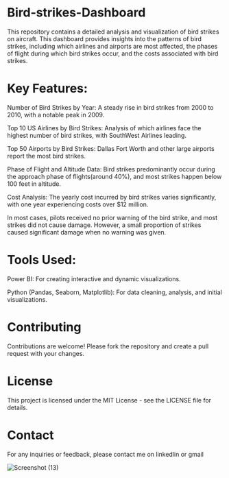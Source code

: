 # Bird-strikes-Dashboard

This repository contains a detailed analysis and visualization of bird strikes on aircraft. This  dashboard provides insights into the patterns of bird strikes, including which airlines and airports are most affected, the phases of flight during which bird strikes occur, and the costs associated with bird strikes.

# Key Features:

Number of Bird Strikes by Year: A steady rise in bird strikes from 2000 to 2010, with a notable peak in 2009.

Top 10 US Airlines by Bird Strikes: Analysis of which airlines face the highest number of bird strikes, with SouthWest Airlines leading.

Top 50 Airports by Bird Strikes: Dallas Fort Worth and other large airports report the most bird strikes.

Phase of Flight and Altitude Data: Bird strikes predominantly occur during the approach phase of flights(around 40%), and most strikes happen below 100 feet in altitude.

Cost Analysis: The yearly cost incurred by bird strikes varies significantly, with one year experiencing costs over $12 million.

In most cases, pilots received no prior warning of the bird strike, and most strikes did not cause damage. However, a small proportion of strikes caused significant damage when no warning was given.

# Tools Used:

Power BI: For creating interactive and dynamic visualizations.

Python (Pandas, Seaborn, Matplotlib): For data cleaning, analysis, and initial visualizations.

# Contributing

Contributions are welcome! Please fork the repository and create a pull request with your changes.

# License

This project is licensed under the MIT License - see the LICENSE file for details.

# Contact

For any inquiries or feedback, please contact me on linkedlin or gmail

![Screenshot (13)](https://github.com/user-attachments/assets/bec6d6c2-399e-457c-b360-84c675808047)

